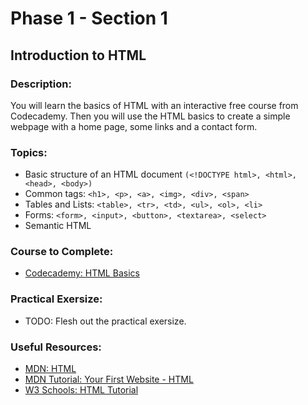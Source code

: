 # Phase 1 - Section 1 
## Introduction to HTML

### Description: 
You will learn the basics of HTML with an interactive free course from Codecademy. 
Then you will use the HTML basics to create a simple webpage with a home page, some links and a contact form.

### Topics:
- Basic structure of an HTML document `(<!DOCTYPE html>, <html>, <head>, <body>)`
- Common tags: `<h1>, <p>, <a>, <img>, <div>, <span>`
- Tables and Lists: `<table>, <tr>, <td>, <ul>, <ol>, <li>`
- Forms: `<form>, <input>, <button>, <textarea>, <select>`
- Semantic HTML

### Course to Complete:
- [Codecademy: HTML Basics](https://www.codecademy.com/learn/learn-html) 

### Practical Exersize: 
- TODO: Flesh out the practical exersize. 

### Useful Resources:  
- [MDN: HTML](https://developer.mozilla.org/en-US/docs/Web/HTML)
- [MDN Tutorial: Your First Website - HTML](https://developer.mozilla.org/en-US/docs/Learn_web_development/Getting_started/Your_first_website/Creating_the_content)
- [W3 Schools: HTML Tutorial](https://www.w3schools.com/Html/default.asp)
